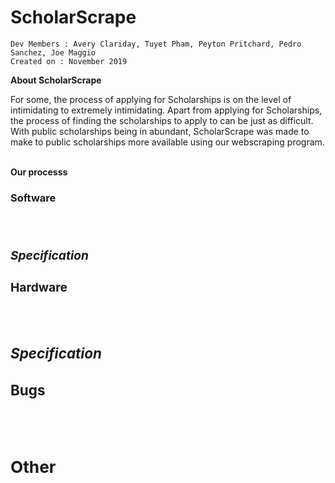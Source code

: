 # ScholarScrape
```
Dev Members : Avery Clariday, Tuyet Pham, Peyton Pritchard, Pedro Sanchez, Joe Maggio
Created on : November 2019
```


**About ScholarScrape** 

For some, the process of applying for Scholarships is on the level of intimidating to extremely intimidating. Apart from applying for Scholarships, the process of finding the scholarships to apply to can be just as difficult. With public scholarships being in abundant, ScholarScrape was made to make to public scholarships more available using our webscraping program.
<br>
<br>

**Our processs** 
<br>


**<h3>Software<h3>** 
<br>


***Specification***
<br>


**<h3>Hardware<h3>**
<br>


***Specification***
<br>


**<h3>Bugs<h3>** 
<br>



**Other**
<br>
